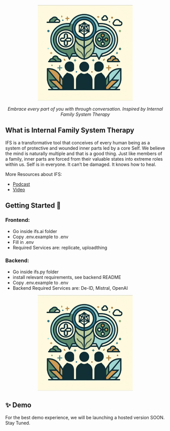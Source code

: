 <p align="center">
  <img src="https://raw.githubusercontent.com/hackgoofer/IFS.AI/ef29cbb223b86d12d2d497057601a00f92a7cfb0/ifs.ai/public/social.png?token=GHSAT0AAAAAACFT7GCPZQCBJJOQMNYU66IOZQI4DBA" height="300" alt="IFS.AI Logo"/>
</p>

<p align="center">
  <em> Embrace every part of you with through conversation. Inspired by Internal Family System Therapy </em>
</p>

## What is Internal Family System Therapy
IFS is a transformative tool that conceives of every human being as a system of protective and wounded inner parts led by a core Self. We believe the mind is naturally multiple and that is a good thing. Just like members of a family, inner parts are forced from their valuable states into extreme roles within us. Self is in everyone. It can’t be damaged. It knows how to heal. 

More Resources about IFS:
- [Podcast](https://mormondiscussionpodcast.org/2023/06/internal-family-systems-therapy-talking-to-your-parts-almost-awakened-156/)
- [Video](https://youtu.be/DdZZ7sTX840)


## Getting Started :rocket:

### Frontend:
- Go inside ifs.ai folder
- Copy .env.example to .env
- Fill in .env
- Required Services are: replicate, uploadthing

### Backend:
- Go inside ifs.py folder
- install relevant requirements, see backend README
- Copy .env.example to .env
- Backend Required Services are: De-ID, Mistral, OpenAI

<p align="center">
  <img src="https://raw.githubusercontent.com/hackgoofer/IFS.AI/ef29cbb223b86d12d2d497057601a00f92a7cfb0/ifs.ai/public/social.png?token=GHSAT0AAAAAACFT7GCPZQCBJJOQMNYU66IOZQI4DBA" height="300" alt="IFS.AI Logo"/>
</p>

## ✨ Demo
For the best demo experience, we will be launching a hosted version SOON. Stay Tuned.

